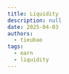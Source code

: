```yaml
---
title: Liquidity
description: null
date: 2025-04-03
authors:
  - tieubao
tags:
  - earn
  - liquidity
---
```

